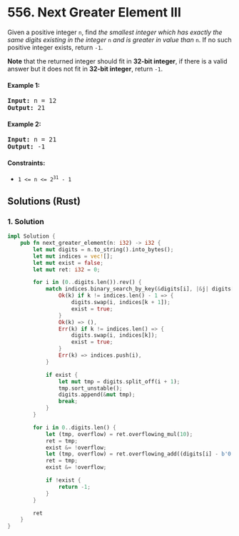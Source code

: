 # 556. Next Greater Element III
Given a positive integer `n`, find *the smallest integer which has exactly the same digits existing in the integer* `n` *and is greater in value than* `n`. If no such positive integer exists, return `-1`.

**Note** that the returned integer should fit in **32-bit integer**, if there is a valid answer but it does not fit in **32-bit integer**, return `-1`.

#### Example 1:
<pre>
<strong>Input:</strong> n = 12
<strong>Output:</strong> 21
</pre>

#### Example 2:
<pre>
<strong>Input:</strong> n = 21
<strong>Output:</strong> -1
</pre>

#### Constraints:
* <code>1 <= n <= 2<sup>31</sup> - 1</code>

## Solutions (Rust)

### 1. Solution
```Rust
impl Solution {
    pub fn next_greater_element(n: i32) -> i32 {
        let mut digits = n.to_string().into_bytes();
        let mut indices = vec![];
        let mut exist = false;
        let mut ret: i32 = 0;

        for i in (0..digits.len()).rev() {
            match indices.binary_search_by_key(&digits[i], |&j| digits[j]) {
                Ok(k) if k != indices.len() - 1 => {
                    digits.swap(i, indices[k + 1]);
                    exist = true;
                }
                Ok(k) => (),
                Err(k) if k != indices.len() => {
                    digits.swap(i, indices[k]);
                    exist = true;
                }
                Err(k) => indices.push(i),
            }

            if exist {
                let mut tmp = digits.split_off(i + 1);
                tmp.sort_unstable();
                digits.append(&mut tmp);
                break;
            }
        }

        for i in 0..digits.len() {
            let (tmp, overflow) = ret.overflowing_mul(10);
            ret = tmp;
            exist &= !overflow;
            let (tmp, overflow) = ret.overflowing_add((digits[i] - b'0') as i32);
            ret = tmp;
            exist &= !overflow;

            if !exist {
                return -1;
            }
        }

        ret
    }
}
```
